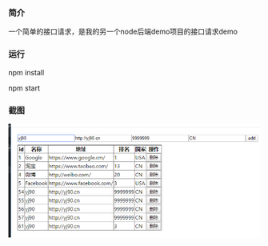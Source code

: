 <!--
 * @Author: yangj
 * @Date: 2020-03-18 16:06:18
 * @LastEditors: yangj
 -->
### 简介
一个简单的接口请求，是我的另一个node后端demo项目的接口请求demo
### 运行
npm install

npm start
### 截图
![demo.jpg](./public/demo.png "demo.jpg")